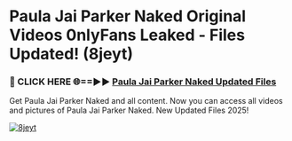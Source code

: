 # Paula Jai Parker Naked Original Videos 0nlyFans Leaked - Files Updated! (8jeyt)

<h3>🔴 CLICK HERE 🌐==►► <a href="https://tinyurl.com/up5wt9bj" rel="nofollow">Paula Jai Parker Naked Updated Files</a></h3>

Get Paula Jai Parker Naked and all content. Now you can access all videos and pictures of Paula Jai Parker Naked. New Updated Files 2025!

[![8jeyt](https://i.imgur.com/ABiUzMV.gif)](https://tinyurl.com/up5wt9bj)
